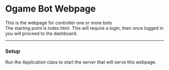 # Ogame Bot Webpage #
This is the webpage for controller one or more bots<br/>
The starting point is index.html.  This will require a login, then once logged in you will proceed to the dashboard.
- - - -
### Setup ###
Run the Application class to start the server that will serve this webpage.